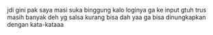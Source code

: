 jdi gini pak saya masi suka binggung kalo loginya ga ke input gtuh trus masih banyak deh yg salsa kurang bisa dah yaa ga bisa dinungkapkan dengan kata-kataaa